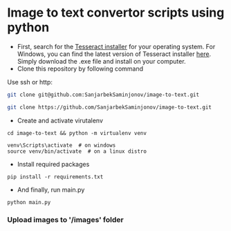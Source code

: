 # Image to text convertor scripts using python

- First, search for the [Tesseract installer](https://tesseract-ocr.github.io/tessdoc/Installation.html) for your operating system. For Windows, you can find the latest version of Tesseract installer [here](https://github.com/UB-Mannheim/tesseract/wiki). Simply download the .exe file and install on your computer.
- Clone this repository by following command

Use ssh or http:

```bash
git clone git@github.com:SanjarbekSaminjonov/image-to-text.git
```

```bash
git clone https://github.com/SanjarbekSaminjonov/image-to-text.git
```

- Create and activate virutalenv

```
cd image-to-text && python -m virtualenv venv
```

```
venv\Scripts\activate  # on windows
source venv/bin/activate  # on a linux distro
```

- Install required packages

```
pip install -r requirements.txt
```

- And finally, run main.py

```
python main.py
```

### Upload images to '/images' folder
